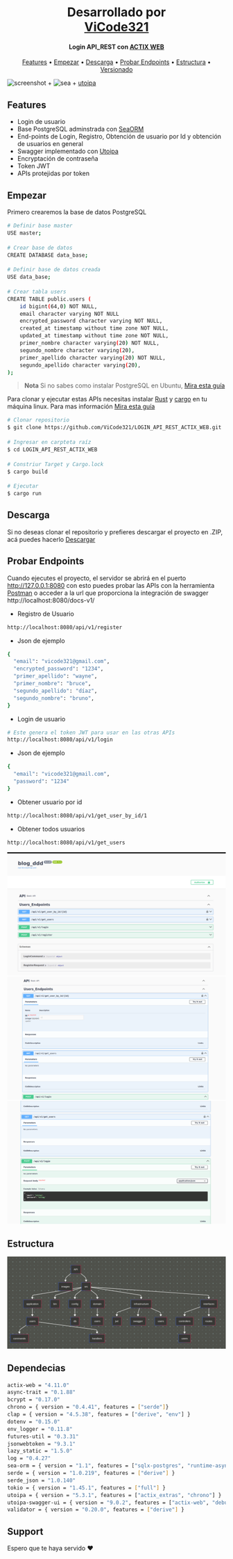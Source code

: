 <h1 align="center">
  <br>
  Desarrollado por
  <br>
  <a href="https://github.com/ViCode321" target="_blank">ViCode321</a>
  <br>
</h1>


<h4 align="center">Login API_REST con <a href="https://actix.rs/" target="_blank">ACTIX WEB</a></h4>


<p align="center">
  <a href="#features">Features</a> •
  <a href="#empezar">Empezar</a> •
  <a href="#descarga">Descarga</a> •
  <a href="#probar-endpoints">Probar Endpoints</a> •
  <a href="#estructura">Estructura</a> •
  <a href="#versionado">Versionado</a>
</p>

![screenshot](https://miro.medium.com/v2/resize:fit:1000/0*gYeEWqnWqw8P-yuF.png)
+
![sea](https://raw.githubusercontent.com/SeaQL/sea-query/master/docs/SeaQL%20icon%20dark.png)
+
[utoipa](https://images.velog.io/images/yulhee741/post/b92c574e-c36a-42e7-8eeb-1b01fa000e94/%E1%84%89%E1%85%B3%E1%84%8F%E1%85%B3%E1%84%85%E1%85%B5%E1%86%AB%E1%84%89%E1%85%A3%E1%86%BA%202021-10-13%20%E1%84%8B%E1%85%A9%E1%84%92%E1%85%AE%2011.02.53.png)

## Features

* Login de usuario
* Base PostgreSQL adminstrada con [SeaORM](https://www.sea-ql.org)
* End-points de Login, Registro, Obtención de usuario por Id y obtención de usuarios en general
* Swagger implementado con [Utoipa](https://github.com/juhaku/utoipa)
* Encryptación de contraseña
* Token JWT
* APIs protejidas por token

## Empezar

Primero crearemos la base de datos PostgreSQL

```bash
# Definir base master
USE master;

# Crear base de datos
CREATE DATABASE data_base;

# Definir base de datos creada
USE data_base;

# Crear tabla users
CREATE TABLE public.users (
    id bigint(64,0) NOT NULL,
    email character varying NOT NULL
    encrypted_password character varying NOT NULL,
    created_at timestamp without time zone NOT NULL,
    updated_at timestamp without time zone NOT NULL,
    primer_nombre character varying(20) NOT NULL,
    segundo_nombre character varying(20),
    primer_apellido character varying(20) NOT NULL,
    segundo_apellido character varying(20),
);
```

> **Nota**
> Si no sabes como instalar PostgreSQL en Ubuntu, [Mira esta guía](https://documentation.ubuntu.com/server/how-to/databases/install-postgresql/index.html)

Para clonar y ejecutar estas APIs necesitas instalar [Rust](https://www.rust-lang.org/es) y [cargo](https://docs.rs/cargo) en tu máquina linux. Para mas información [Mira esta guía](https://www.rust-lang.org/tools/install)


```bash
# Clonar repositorio
$ git clone https://github.com/ViCode321/LOGIN_API_REST_ACTIX_WEB.git

# Ingresar en carpteta raíz
$ cd LOGIN_API_REST_ACTIX_WEB

# Constriur Target y Cargo.lock
$ cargo build

# Ejecutar
$ cargo run
```


## Descarga

Si no deseas clonar el repositorio y prefieres descargar el proyecto en .ZIP, acá puedes hacerlo [Descargar](https://github.com/ViCode321/LOGIN_API_REST_ACTIX_WEB/archive/refs/heads/main.zip)

## Probar Endpoints

Cuando ejecutes el proyecto, el servidor se abrirá en el puerto http://127.0.0.1:8080
con esto puedes probar las APIs con la herramienta [Postman](https://www.postman.com/product/what-is-postman/#home) o acceder a la url que proporciona la integración de swagger http://localhost:8080/docs-v1/

* Registro de Usuario
```bash
http://localhost:8080/api/v1/register
```
* Json de ejemplo
```bash
{
  "email": "vicode321@gmail.com",
  "encrypted_password": "1234",
  "primer_apellido": "wayne",
  "primer_nombre": "bruce",
  "segundo_apellido": "díaz",
  "segundo_nombre": "bruno",
}
```

* Login de usuario 
```bash
# Este genera el token JWT para usar en las otras APIs
http://localhost:8080/api/v1/login
```
* Json de ejemplo
```bash
{
  "email": "vicode321@gmail.com",
  "password": "1234"
}
```
* Obtener usuario por id
```bash
http://localhost:8080/api/v1/get_user_by_id/1
```
* Obtener todos usuarios
```bash
http://localhost:8080/api/v1/get_users
```
![screenshot](images/foto1.png)
![screenshot](images/foto2.png)
![screenshot](images/foto3.png)

## Estructura
![screenshot](images/foto4.png)

## Dependecias
```bash
actix-web = "4.11.0"
async-trait = "0.1.88"
bcrypt = "0.17.0"
chrono = { version = "0.4.41", features = ["serde"]}
clap = { version = "4.5.38", features = ["derive", "env"] }
dotenv = "0.15.0"
env_logger = "0.11.8"
futures-util = "0.3.31"
jsonwebtoken = "9.3.1"
lazy_static = "1.5.0"
log = "0.4.27"
sea-orm = { version = "1.1", features = ["sqlx-postgres", "runtime-async-std-native-tls"] }
serde = { version = "1.0.219", features = ["derive"] }
serde_json = "1.0.140"
tokio = { version = "1.45.1", features = ["full"] }
utoipa = { version = "5.3.1", features = ["actix_extras", "chrono"] }
utoipa-swagger-ui = { version = "9.0.2", features = ["actix-web", "debug-embed"] }
validator = { version = "0.20.0", features = ["derive"] }
```

## Support

Espero que te haya servido ♥